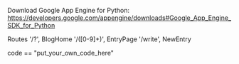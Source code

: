 Download Google App Engine for Python:
https://developers.google.com/appengine/downloads#Google_App_Engine_SDK_for_Python

Routes
'/?', BlogHome
'/([0-9]+)', EntryPage
'/write', NewEntry

code == "put_your_own_code_here"